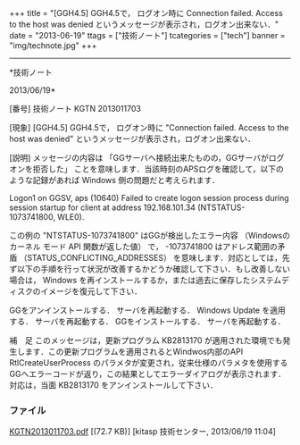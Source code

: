 ﻿+++
title = "[GGH4.5] GGH4.5で， ログオン時に Connection failed. Access to the host was denied というメッセージが表示され，ログオン出来ない．"
date = "2013-06-19"
ttags = ["技術ノート"]
tcategories = ["tech"]
banner = "img/technote.jpg"
+++

-----------------------------------------------------------------------------------------------------------------------------

*技術ノート

2013/06/19*


[番号]
技術ノート KGTN 2013011703

[現象]
[GGH4.5] GGH4.5で， ログオン時に "Connection failed. Access to the
host was denied" というメッセージが表示され，ログオン出来ない．

[説明]
メッセージの内容は
「GGサーバへ接続出来たものの，GGサーバがログオンを拒否した」
ことを意味します．当該時刻のAPSログを確認して，以下のような記録があれば
Windows 側の問題だと考えられます．

Logon1 on GGSV, aps (10640) Failed to create logon session process
during session startup for client at address 192.168.101.34
(NTSTATUS-1073741800, WLE0).

この例の "NTSTATUS-1073741800" はGGが検出したエラー内容
（Windowsのカーネル モード API 関数が返した値） で， -1073741800
はアドレス範囲の矛盾 （STATUS_CONFLICTING_ADDRESSES）
を意味します．対応としては，先ず以下の手順を行って状況が改善するかどうか確認して下さい．もし改善しない場合は，
Windows
を再インストールするか，または過去に保存したシステムディスクのイメージを復元して下さい．

GGをアンインストールする．
サーバを再起動する．
Windows Update を適用する．
サーバを再起動する．
GGをインストールする．
サーバを再起動する．

補　足
このメッセージは，更新プログラム KB2813170
が適用された環境でも発生します．この更新プログラムを適用されるとWindwos内部のAPI
RtlCreateUserProcess
のパラメタが変更され，従来仕様のパラメタを使用するGGへエラーコードが返り，この結果としてエラーダイアログが表示されます．対応は，当面
KB2813170 をアンインストールして下さい．


### ファイル





[KGTN2013011703.pdf](http://techreport.kitasp.net/attachments/download/1182/KGTN2013011703.pdf)
 [(72.7 KB)] [kitasp 技術センター, 2013/06/19
11:04]
